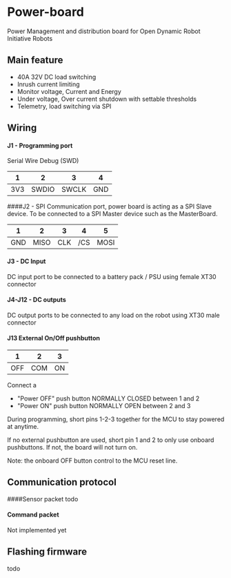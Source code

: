 # Power-board
Power Management and distribution board for Open Dynamic Robot Initiative Robots

## Main feature

- 40A 32V DC load switching
- Inrush current limiting
- Monitor voltage, Current and Energy
- Under voltage, Over current shutdown with settable thresholds
- Telemetry, load switching via SPI

## Wiring 

#### J1 - Programming port
Serial Wire Debug (SWD)

| 1 | 2 | 3 | 4 |
|:---:|:---:|:---:|:---:|
| 3V3 |  SWDIO | SWCLK | GND |

####J2 - SPI
Communication port, power board is acting as a SPI Slave device. To be connected to a SPI Master device such as the MasterBoard.

| 1 | 2 | 3 | 4 | 5 |
|:---:|:---:|:---:|:---:|:---:|
| GND | MISO | CLK | /CS | MOSI |

#### J3 - DC Input
DC input port to be connected to a battery pack / PSU using female XT30 connector

#### J4-J12 - DC outputs
DC output ports to be connected to any load on the robot using XT30 male connector

#### J13 External On/Off pushbutton
| 1 | 2 | 3 |
|:---:|:---:|:---:|
| OFF | COM | ON |

Connect a

- "Power OFF" push button NORMALLY CLOSED between 1 and 2
- "Power ON" push button NORMALLY OPEN between 2 and 3

During programming, short pins 1-2-3 together for the MCU to stay powered at anytime.

If no external pushbutton are used, short pin 1 and 2 to only use onboard pushbuttons. If not, the board will not turn on.

Note: the onboard OFF button control to the MCU reset line.

## Communication protocol
####Sensor packet
todo
#### Command packet
Not implemented yet

## Flashing firmware
todo
